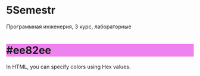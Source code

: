 # 5Semestr
Программная инженерия, 3 курс, лабораторные 
<html>
<body>


<h1 style="background-color:#ee82ee;">#ee82ee</h1>


<p>In HTML, you can specify colors using Hex values.</p>

</body>
</html>
